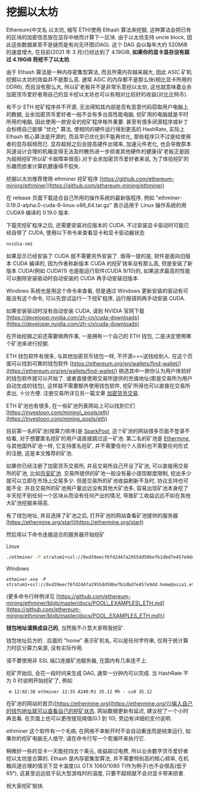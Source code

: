 # 挖掘以太坊

Ethereum\(中文名 以太坊, 缩写 ETH\)使用 Ethash 算法来挖掘, 这种算法会把已有的区块的加密信息放在显存中继而计算下一区块. 由于以太坊支持 uncle block, 因此这些数据甚至不是链而是有向无环图\(DAG\). 这个 DAG 会以每年大约 520MiB 的速度增大, 在目前\(2021 年 3 月\)已经达到了 4.19GiB, **如果你的显卡显存没有超过 4.19GiB 将挖不了以太坊**.

由于 Ethash 算法是一种内存密集型算法, 而且所需内存越来越大, 因此 ASIC 矿机挖掘以太坊的效益并不是那么高. 通常 ASIC 的内存都不是那么快\(相比显卡所用的 DDR6\), 而且没有那么大, 所以矿老板并不是非常乐意挖以太坊, 这也就意味着业余加密货币爱好者用自己的显卡挖以太坊也可以有相对比较好的收益\(对比比特币\).

有不少 ETH 挖矿程序并不开源, 无法得知其内部是否有恶意代码窃取用户电脑上的数据, 业余加密货币爱好者一般不会有多台高性能电脑, 挖矿用的电脑就是平时所用的电脑, 因此使用一款安全的挖矿程序格外重要. 甚至有很多闭源程序或补丁会标榜自己能够 "优化" 算法, 使相同的硬件运行得到更高的 HashRate, 实际上 Ethash 核心算法是开源的, 而且早已优化到不能再优化, 那些程序只不过是给使用者的显存超频而已. 显存超频之后会提高硬件出错率, 加速元件老化, 也会导致原本风道设计合理的机箱变得无法及时散热进一步损害其他硬件的健康\(矿老板正是因为超频挖矿所以矿卡故障率很高\).对于业余加密货币爱好者来说, 为了体验挖矿的乐趣而损害计算机健康得不偿失.

挖掘以太坊推荐使用 ethminer 挖矿程序 [https://github.com/ethereum-mining/ethminer](https://github.com/ethereum-mining/ethminer)

在 release 页面下载适合自己所用的操作系统的最新版程序, 例如 "ethminer-0.19.0-alpha.0-cuda-9-linux-x86\_64.tar.gz" 表示适用于 Linux 操作系统的用 CUDA9 编译的 0.19.0 版本.

下载完挖矿程序之后, 还需要安装对应版本的 CUDA. 不过安装显卡驱动时可能已经自带了 CUDA, 使用以下命令来查看显卡和显卡驱动器状态

```bash
nvidia-smi
```

如果显示已经安装了 CUDA 就不需要另外安装了. 值得一提的是, 软件是面向旧版本 CUDA 编译的, 因为作者称新版本 CUDA 的挖矿效率没有那么高, 但是安装了新版本 CUDA\(例如 CUDA11\) 也是能运行软件\(CUDA 9/10\)的, 如果追求最高的性能可以删除安装驱动时自动安装的 CUDA 再手动安装旧版本.

Windows 系统也是用这个命令来查看, 但是通过 Windows 更新安装的驱动有可能没有这个命令, 可以先尝试运行一下挖矿程序, 运行报错则再手动安装 CUDA.

如果安装驱动时没有自动安装 CUDA, 请到 NVIDIA 官网下载 [https://developer.nvidia.com/zh-cn/cuda-downloads](https://developer.nvidia.com/zh-cn/cuda-downloads)

在开始挖掘之前还需要做两件事, 一是拥有一个自己的 ETH 钱包, 二是决定使用哪个矿池来进行挖掘.

ETH 钱包软件有很多, 与其他加密货币钱包一样, 不开源===送钱给别人. 在这个页面可以找到可靠的钱包软件 [https://ethereum.org/en/wallets/find-wallet/](https://ethereum.org/en/wallets/find-wallet/) 挑选其中一款你认为用户体验好的钱包软件就可以开始了. 或者直接使用交易所提供的充值地址\(那是交易所为用户自动生成的钱包\), 这样就不需要额外使用钱包软件, 挖矿所得也可以直接在交易所卖出, 十分方便. 注册交易所详见另一篇文章 [加密货币交易](jia-mi-huo-bi-jiao-yi.md).

ETH 矿池也有很多, 在一些矿池列表网站上可以找到它们 [https://investoon.com/mining\_pools/eth](https://investoon.com/mining_pools/eth)

目前第一名的矿池\(按算力排序\)是 [SparkPool](https://www.sparkpool.com), 这个矿池的网站很多页面不登录不给看, 对于想要匿名挖矿的用户请直接跳过这一矿池. 第二名的矿池是 [Ethermine](https://ethermine.org), 与其他国外矿池一样, 它支持匿名挖矿, 并不需要任何个人资料也不需要任何形式的注册, 这是本文推荐的矿池.

如果你已经注册了加密货币交易所, 并且交易所自己开设了矿池, 可以直接用交易所的矿池, 比如[币安矿池](https://pool.binance.com). 交易所提供的矿池一般没有最小提现额度限制, 挖出多少就可以立即在市场上交易多少. 但是交易所的矿池收益刷新不及时, 协议支持也可能不全. 并且交易所的矿池用户量远远没有其他大矿池多, 容易出现矿池本身挖了半天挖不到任何一个区块从而没有任何产出的情况, 导致矿工收益远远不如在其他大矿池挖掘来得高.

有了钱包地址, 并且选择了矿池之后, 打开矿池的网站查看矿池提供的服务器 [https://ethermine.org/start](https://ethermine.org/start)

然后用以下命令连接适合的服务器开始挖矿

Linux

```bash
./ethminer -P stratum1+ssl://0xd39eecf6fd2d47a2955dd50befb1dbd7e457e9dd.home@asia1.ethermine.org:5555
```

Windows

```text
ethminer.exe -P stratum1+ssl://0xd39eecf6fd2d47a2955dd50befb1dbd7e457e9dd.home@asia1.ethermine.org:5555
```

\(更多命令行样例详见 [https://github.com/ethereum-mining/ethminer/blob/master/docs/POOL\_EXAMPLES\_ETH.md](https://github.com/ethereum-mining/ethminer/blob/master/docs/POOL_EXAMPLES_ETH.md)\)

**钱包地址请换成自己的**, 当然我不介意大家帮我挖矿.

钱包地址后方的 . 后面的 "home" 表示矿机名, 可以是任何字符串, 仅用于统计算力时区分算力来源, 没有实际作用.

请不要使用非 SSL 端口连接矿池服务器, 在国内有几率连不上.

挖矿开始后, 会花一段时间来生成 DAG, 通常一分钟内可以完成. 当 HashRate 不为 0 时说明开始挖矿了, 例如

```text
 m 12:02:38 ethminer 12:35 A248:R1 35.12 Mh - cu0 35.12
```

在矿池的网站的首页\([https://ethermine.org](https://ethermine.org/)\)输入自己的钱包地址就可以查看自己的挖矿状态. 网站数据更新有延迟, 建议挖了一个小时再去看. 在页面上也可以更改提现阈值\(0.1 到 10\), 旁边有详细的支付说明.

ethminer 这个软件有一个毛病, 在网络不幸断开时不会自动重连而是结束运行, 如果你的挖矿电脑无人值守, 请在命令行写一个死循环来执行它.

稍微好一些的显卡一天能挖四五个美元, 收益超过电费, 所以业余数字货币爱好者挖以太坊是合算的. Ethash 是内存密集型算法, 并不需要特别高的核心频率, 在机箱风道合理的情况下显卡温度\(以 GTX 1080/1080 TI作为例子\)也不会很高\(低于 65°\), 这甚至远远低于玩大型游戏时的温度, 只要不超频就不会对显卡带来损害.

祝大家挖矿愉快.

